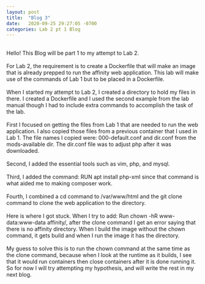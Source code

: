 ```yaml
---
layout: post
title:  "Blog 3"
date:   2020-09-25 29:27:05 -0700
categories: Lab 2 pt 1 Blog
---
```

<br />
Hello! This Blog will be part 1 to my attempt to Lab 2.
<br />
<br /> 
For Lab 2, the requirement is to create a Dockerfile that will make an image that is already prepped to run the affinity web application. This lab will make use of the commands of Lab 1 but to be placed in a Dockerfile.
<br />
<br />
When I started my attempt to Lab 2, I created a directory to hold my files in there. I created a Dockerfile and I used the second example from the lab manual though I had to include extra commands to accomplish the task of the lab.
<br />
<br /> 
First I focused on getting the files from Lab 1 that are needed to run the web application. I also copied those files from a previous container that I used in Lab 1. The file names I copied were: 000-default.conf and dir.conf from the mods-available dir. The dir.conf file was to adjust php after it was downloaded.
<br />
<br />
Second, I added the essential tools such as vim, php, and mysql. 
<br />
<br /> 
Third, I added the command: RUN apt install php-xml since that command is what aided me to making composer work. 
<br />
<br />
Fourth, I combined a cd command to /var/www/html and the git clone command to clone the web application to the directory.
<br />
<br />
Here is where I got stuck. When I try to add: Run chown -hR www-data:www-data affinity/, after the clone command I get an error saying that there is no affinity directory. When I build the image without the chown command, it gets build and when I run the image it has the directory. 
<br />
<br />
My guess to solve this is to run the chown command at the same time as the clone command, because when I look at the runtime as it builds, I see that it would run containers then close containers after it is done running it. So for now I will try attempting my hypothesis, and will write the rest in my next blog. 
